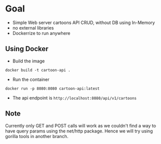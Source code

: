# Goal

- Simple Web server cartoons API CRUD, without DB using In-Memory
- no external libraries
- Dockerrize to run anywhere

## Using Docker

- Build the image

```
docker build -t cartoon-api .
```

- Run the container

```
docker run -p 8080:8080 cartoon-api:latest
```

- The api endpoint is `http://localhost:8080/api/v1/cartoons`

## Note

Currently only GET and POST calls will work as we couldn't find a way to have query params using the net/http package. Hence we will try using gorilla tools in another branch.
